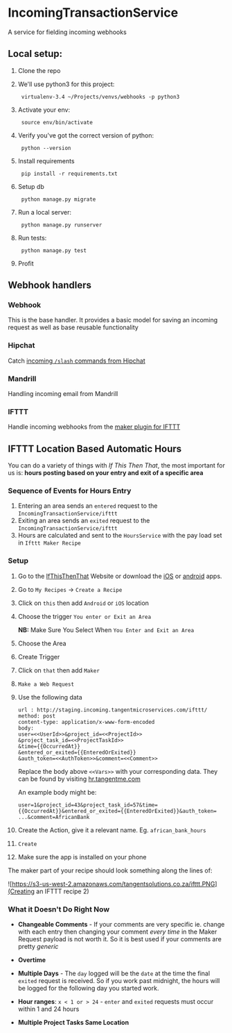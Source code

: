 # IncomingTransactionService

A service for fielding incoming webhooks

## Local setup:

1. Clone the repo
2. We'll use python3 for this project:

        virtualenv-3.4 ~/Projects/venvs/webhooks -p python3

3. Activate your env:

        source env/bin/activate

4. Verify you've got the correct version of python:

        python --version

5. Install requirements

        pip install -r requirements.txt

5. Setup db

		python manage.py migrate

5. Run a local server:

        python manage.py runserver

6. Run tests:

        python manage.py test

7. Profit

## Webhook handlers

### Webhook

This is the base handler. It provides a basic model for saving an incoming request as well as base reusable functionality

### Hipchat

Catch [incoming `/slash` commands from Hipchat](https://blog.hipchat.com/2015/02/11/build-your-own-integration-with-hipchat/)

### Mandrill

Handling incoming email from Mandrill

### IFTTT

Handle incoming webhooks from the [maker plugin for IFTTT](https://ifttt.com/maker)

## IFTTT Location Based Automatic Hours

You can do a variety of things with _If This Then That_, the most important for us is: **hours posting based on your entry and exit of a specific area**

### Sequence of Events for Hours Entry

1. Entering an area sends an `entered` request to the `IncomingTransactionService/ifttt`
2. Exiting an area sends an `exited` request to the `IncomingTransactionService/ifttt`
3. Hours are calculated and sent to the `HoursService` with the pay load set in `Ifttt Maker Recipe`

### Setup

1. Go to the [IfThisThenThat](https://ifttt.com) Website
or download the [iOS](https://itunes.apple.com/za/app/if-by-ifttt/id660944635?mt=8) or [android](https://play.google.com/store/apps/details?id=com.ifttt.ifttt&hl=en) apps.

2. Go to `My Recipes` -> `Create a Recipe`

3. Click on `this` then add `Android` or `iOS` location

4. Choose the trigger `You enter or Exit an Area`

    **NB:** Make Sure You Select When `You Enter and Exit an Area`

5. Choose the Area

6. Create Trigger

7. Click on `that` then add `Maker`

8. `Make a Web Request`

9. Use the following data

    ```
    url : http://staging.incoming.tangentmicroservices.com/ifttt/
    method: post
    content-type: application/x-www-form-encoded
    body:
    user=<<UserId>>&project_id=<<ProjectId>>
    &project_task_id=<<ProjectTaskId>>
    &time={{OccurredAt}}
    &entered_or_exited={{EnteredOrExited}}
    &auth_token=<<AuthToken>>&comment=<<Comment>>
    ```
    
    Replace the body above `<<Vars>>` with your corresponding data. They can be found by visiting [hr.tangentme.com](http://hr.tangentme.com/)
    
    An example body might be: 
    
    ```
    user=1&project_id=43&project_task_id=57&time={{OccurredAt}}&entered_or_exited={{EnteredOrExited}}&auth_token= ...&comment=AfricanBank
    ```

10. Create the Action, give it a relevant name. Eg. `african_bank_hours`

11. `Create`

12. Make sure the app is installed on your phone

The maker part of your recipe should look something along the lines of: 

![https://s3-us-west-2.amazonaws.com/tangentsolutions.co.za/ifttt.PNG](Creating an IFTTT recipe 2)

### What it Doesn't Do Right Now

* **Changeable Comments** -  If your comments are very specific ie. change with each entry then changing your comment _every time_ in the Maker Request payload is not  worth it. So it is best used if your comments are pretty _generic_

* **Overtime**

* **Multiple Days** - The `day` logged will be the `date` at the time the final `exited` request is received. So if you work past midnight, the hours will be logged for the following day you started work.

* **Hour ranges**: `x < 1 or > 24` - `enter` and `exited` requests must occur within 1 and 24 hours

* **Multiple Project Tasks Same Location**
